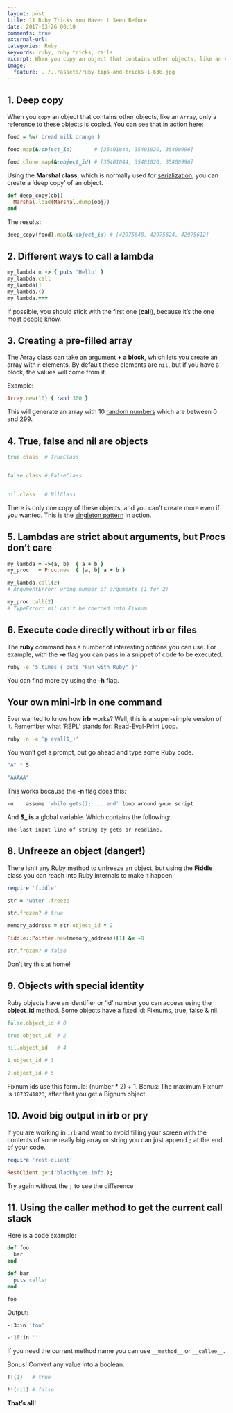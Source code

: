 ```yaml
---
layout: post
title: 11 Ruby Tricks You Haven't Seen Before
date: 2017-03-26 00:10
comments: true
external-url:
categories: Ruby
keywords: ruby, ruby tricks, rails
excerpt: When you copy an object that contains other objects, like an Array, only a reference to these objects is copied.
image:
  feature: ../../assets/ruby-tips-and-tricks-1-638.jpg
---
```


## 1. Deep copy

When you `copy` an object that contains other objects, like an `Array`, only a reference to these objects is copied.
You can see that in action here:

```ruby
food = %w( bread milk orange )

food.map(&:object_id)       # [35401044, 35401020, 35400996]

food.clone.map(&:object_id) # [35401044, 35401020, 35400996]
```

Using the **Marshal class**, which is normally used for [serialization](https://en.wikipedia.org/wiki/Serialization), you can create a ‘deep copy’ of an object.

```ruby
def deep_copy(obj)
  Marshal.load(Marshal.dump(obj))
end
```

The results:

```ruby
deep_copy(food).map(&:object_id) # [42975648, 42975624, 42975612]
```

## 2. Different ways to call a lambda

```ruby
my_lambda = -> { puts 'Hello' }
my_lambda.call
my_lambda[]
my_lambda.()
my_lambda.===
```

If possible, you should stick with the first one (**call**), because it’s the one most people know.

## 3. Creating a pre-filled array

The Array class can take an argument **+ a block**, which lets you create an array with `n` elements. By default these elements are `nil`, but if you have a block, the values will come from it.

Example:

```ruby
Array.new(10) { rand 300 }
```

This will generate an array with 10 [random numbers](http://www.blackbytes.info/2015/03/ruby-random/) which are between 0 and 299.

## 4. True, false and nil are objects

```ruby
true.class  # TrueClass


false.class # FalseClass


nil.class   # NilClass
```

There is only one copy of these objects, and you can’t create more even if you wanted.
This is the [singleton pattern](http://c2.com/cgi/wiki?SingletonPattern) in action.

## 5. Lambdas are strict about arguments, but Procs don’t care

```ruby
my_lambda = ->(a, b)  { a + b }
my_proc   = Proc.new  { |a, b| a + b }

my_lambda.call(2)
# ArgumentError: wrong number of arguments (1 for 2)

my_proc.call(2)
# TypeError: nil can't be coerced into Fixnum
```

## 6. Execute code directly without irb or files

The **ruby** command has a number of interesting options you can use.
For example, with the **-e** flag you can pass in a snippet of code to be executed.

```bash
ruby -e '5.times { puts "Fun with Ruby" }'
```

You can find more by using the **-h** flag.

## Your own mini-irb in one command

Ever wanted to know how **irb** works? Well, this is a super-simple version of it.
Remember what ‘REPL’ stands for: Read-Eval-Print Loop.

```bash
ruby -n -e 'p eval($_)'
```

You won’t get a prompt, but go ahead and type some Ruby code.

```bash
"A" * 5

"AAAAA"
```

This works because the **-n** flag does this:

```bash
-n    assume 'while gets(); ... end' loop around your script
```

And **$_ is** a global variable. Which contains the following:

`The last input line of string by gets or readline.`

## 8. Unfreeze an object (danger!) 

There isn’t any Ruby method to unfreeze an object, but using the **Fiddle** class you can reach into Ruby internals to make it happen.

```ruby
require 'fiddle'

str = 'water'.freeze

str.frozen? # true

memory_address = str.object_id * 2

Fiddle::Pointer.new(memory_address)[1] &= ~8

str.frozen? # false
```

Don’t try this at home!

## 9. Objects with special identity

Ruby objects have an identifier or ‘id’ number you can access using the **object_id** method. Some objects have a fixed id: Fixnums, true, false & nil.

```ruby
false.object_id # 0

true.object_id  # 2

nil.object_id   # 4

1.object_id # 3

2.object_id # 5
```

Fixnum ids use this formula: (number * 2) + 1.
Bonus: The maximum Fixnum is `1073741823`, after that you get a Bignum object.

## 10. Avoid big output in irb or pry

If you are working in `irb` and want to avoid filling your screen with the contents of some really big array or string you can just append `;` at the end of your code.

```ruby
require 'rest-client'

RestClient.get('blackbytes.info');
```

Try again without the `;` to see the difference

## 11. Using the caller method to get the current call stack

Here is a code example:

```ruby
def foo
  bar
end

def bar
  puts caller
end

foo
```

Output:

```bash
-:3:in 'foo'

-:10:in ''
```

If you need the current method name you can use `__method__` or `__callee__`.

Bonus! Convert any value into a boolean.

```ruby
!!(1)   # true

!!(nil) # false
```

**That’s all!**